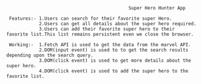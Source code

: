                                                  Super Hero Hunter App

     Features:- 1.Users can search for their favorite super Hero.
                2.Users can get all details about the super hero required.
                3.Users can add their favorite super hero to their favorite list.This list remains persistent even we close the browser.

     Working:-  1.Fetch API is used to get the data from the marvel API.
                2.DOM(input event) is used to to get the search results depending upon the search query.
                3.DOM(click event) is used to get more details about the super hero.
                4.DOM(click event) is used to add the super hero to the favorite list.
